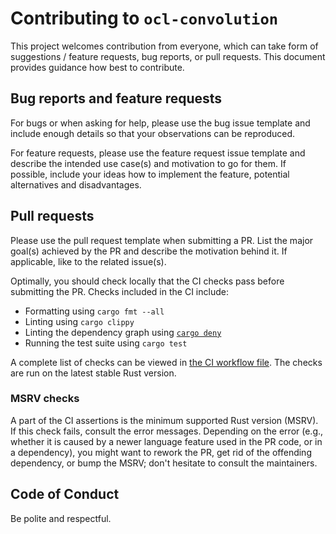 # Contributing to `ocl-convolution`

This project welcomes contribution from everyone, which can take form of suggestions / feature requests, bug reports, or pull requests.
This document provides guidance how best to contribute.

## Bug reports and feature requests

For bugs or when asking for help, please use the bug issue template and include enough details so that your observations
can be reproduced.

For feature requests, please use the feature request issue template and describe the intended use case(s) and motivation
to go for them. If possible, include your ideas how to implement the feature, potential alternatives and disadvantages.

## Pull requests

Please use the pull request template when submitting a PR. List the major goal(s) achieved by the PR
and describe the motivation behind it. If applicable, like to the related issue(s).

Optimally, you should check locally that the CI checks pass before submitting the PR. Checks included in the CI
include:

- Formatting using `cargo fmt --all`
- Linting using `cargo clippy`
- Linting the dependency graph using [`cargo deny`](https://crates.io/crates/cargo-deny)
- Running the test suite using `cargo test`

A complete list of checks can be viewed in [the CI workflow file](.github/workflows/ci.yml). The checks are run
on the latest stable Rust version.

### MSRV checks

A part of the CI assertions is the minimum supported Rust version (MSRV). If this check fails, consult the error messages. Depending on
the error (e.g., whether it is caused by a newer language feature used in the PR code, or in a dependency),
you might want to rework the PR, get rid of the offending dependency, or bump the MSRV; don't hesitate to consult the maintainers.

## Code of Conduct

Be polite and respectful.
